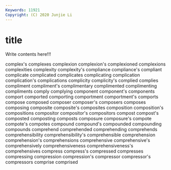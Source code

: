 ```yaml
---
Keywords: 11921
Copyright: (C) 2020 Junjie Li
---
```


# title

Write contents here!!!

complex's 
complexes 
complexion 
complexion's
complexioned 
complexions 
complexities 
complexity 
complexity's 
compliance 
compliance's 
compliant 
complicate 
complicated
complicates 
complicating 
complication 
complication's 
complications 
complicity 
complicity's 
complied 
complies 
compliment
compliment's 
complimentary 
complimented 
complimenting 
compliments 
comply 
complying 
component 
component's 
components
comport 
comported 
comporting 
comportment 
comportment's 
comports 
compose 
composed 
composer 
composer's
composers 
composes 
composing 
composite 
composite's 
composites 
composition 
composition's 
compositions 
compositor
compositor's 
compositors 
compost 
compost's 
composted 
composting 
composts 
composure 
composure's 
compote
compote's 
compotes 
compound 
compound's 
compounded 
compounding 
compounds 
comprehend 
comprehended 
comprehending
comprehends 
comprehensibility 
comprehensibility's 
comprehensible 
comprehension 
comprehension's 
comprehensions 
comprehensive 
comprehensive's 
comprehensively
comprehensiveness 
comprehensiveness's 
comprehensives 
compress 
compress's 
compressed 
compresses 
compressing 
compression 
compression's
compressor 
compressor's 
compressors 
comprise 
comprised 
